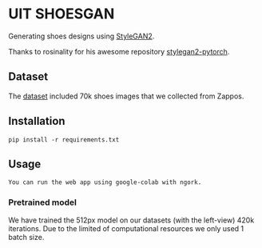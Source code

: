 # UIT SHOESGAN
Generating shoes designs using [StyleGAN2](https://github.com/NVlabs/stylegan2).

Thanks to rosinality for his awesome repository [stylegan2-pytorch](https://github.com/rosinality/stylegan2-pytorch).

## Dataset
The [dataset](https://github.com/thilove98/uit-shoesgan/tree/master/dataset) included 70k shoes images that we collected from Zappos.

## Installation
	pip install -r requirements.txt

## Usage
	You can run the web app using google-colab with ngork.

### Pretrained model
We have trained the 512px model on our datasets (with the left-view) 420k iterations. Due to the limited of computational resources we only used 1 batch size.


